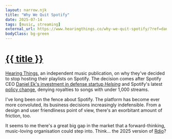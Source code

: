 ```yaml
---
layout: narrow.njk
title: "Why We Quit Spotify"
date: 2025-07-14
tags: [music, streaming]
external_url: https://www.hearingthings.co/why-we-quit-spotify/?ref=daniel.pizza
bodyClass: bg-green
---
```


<h1><a href="{{ external_url }}">{{ title }}</a></h1>

[Hearing Things](https://www.hearingthings.co/?ref=daniel.pizza "Hearing Things"), an independent music publication, on why they've decided to stop hosting their playlists on Spotify. The decision comes after Spotify CEO [Daniel Ek's investment in defense startup _Helsing_](https://www.cnbc.com/2025/06/17/spotifys-daniel-ek-leads-investment-in-defense-startup-helsing.html?ref=daniel.pizza "Daniel Ek's investment in defense startup Helsing") and Spotify's latest [policy change](https://artists.spotify.com/en/blog/modernizing-our-royalty-system?ref=hearingthings.co "Spotify's latest policy change"), denying royalties to songs with under 1,000 streams.

I've long been on the fence about Spotify. The platform has become ever more convoluted, its business decisions increasingly indefensible. From a design and user friendliness point of view, there's an exorbitant amount of friction, too. 

It seems to me there's a great big gap in the market that a forward-thinking, music-loving organisation could step into. Think... the 2025 version of [Rdio](https://en.wikipedia.org/wiki/Rdio?ref=daniel.pizza "Rdio on Wikipedia")?


